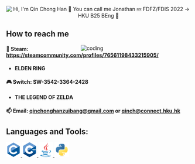 <p align="center">
  <img src="https://github.com/qinchonghanzuibang/qinchonghanzuibang/raw/main/assets/hello.gif" alt="Hi, I'm Qin Chong Han 👋 You can call me Jonathan 💤 FDFZ/FDIS 2022 → HKU B25 BEng 🚀">
</p>

<!--
<h1 align="center">Hi, I'm Jonathan👋</h1>
<h3 align="center">FDFZ/FDIS 2022 → HKU B25 BEng</h3>
-->

## How to reach me
<img align="right" alt="coding" width="300" src="https://mir-s3-cdn-cf.behance.net/project_modules/max_1200/06f21a161921919.63cd7887d0a70.gif">

#### 🔞 Steam: **https://steamcommunity.com/profiles/76561198433215905/**
- **ELDEN RING**
#### 🎮 Switch: **SW-3542-3364-2428**

- **THE LEGEND OF ZELDA**
#### 📫 Email: **qinchonghanzuibang@gmail.com or qinch@connect.hku.hk**

## Languages and Tools:

<p align="left"> <a href="https://www.cprogramming.com/" target="_blank" rel="noreferrer"> <img src="https://raw.githubusercontent.com/devicons/devicon/master/icons/c/c-original.svg" alt="c" width="40" height="40"/> </a> <a href="https://www.w3schools.com/cpp/" target="_blank" rel="noreferrer"> <img src="https://raw.githubusercontent.com/devicons/devicon/master/icons/cplusplus/cplusplus-original.svg" alt="cplusplus" width="40" height="40"/> </a> <a href="https://www.java.com" target="_blank" rel="noreferrer"> <img src="https://raw.githubusercontent.com/devicons/devicon/master/icons/java/java-original.svg" alt="java" width="40" height="40"/> </a> <a href="https://www.python.org" target="_blank" rel="noreferrer"> <img src="https://raw.githubusercontent.com/devicons/devicon/master/icons/python/python-original.svg" alt="python" width="40" height="40"/> </a> </p>

